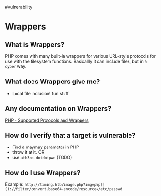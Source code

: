 #vulnerability

# Wrappers
## What is Wrappers?
PHP comes with many built-in wrappers for various URL-style protocols for use with the filesystem functions.
Basicallly it can include files, but in a `cyber` way.

## What does Wrappers give me?
* Local file inclusion! fun stuff

## Any documentation on Wrappers?
[PHP - Supported Protocols and Wrappers](https://www.php.net/manual/en/wrappers.php)


## How do I verify that a target is vulnerable?
* Find a maymay parameter in PHP
* throw it at it.
OR
* use `ath3no-dotdotpwn` (TODO)

## How do I use Wrappers?
Example:
`http://timing.htb/image.php?img=php[]()://filter/convert.base64-encode/resource=/etc/passwd`

